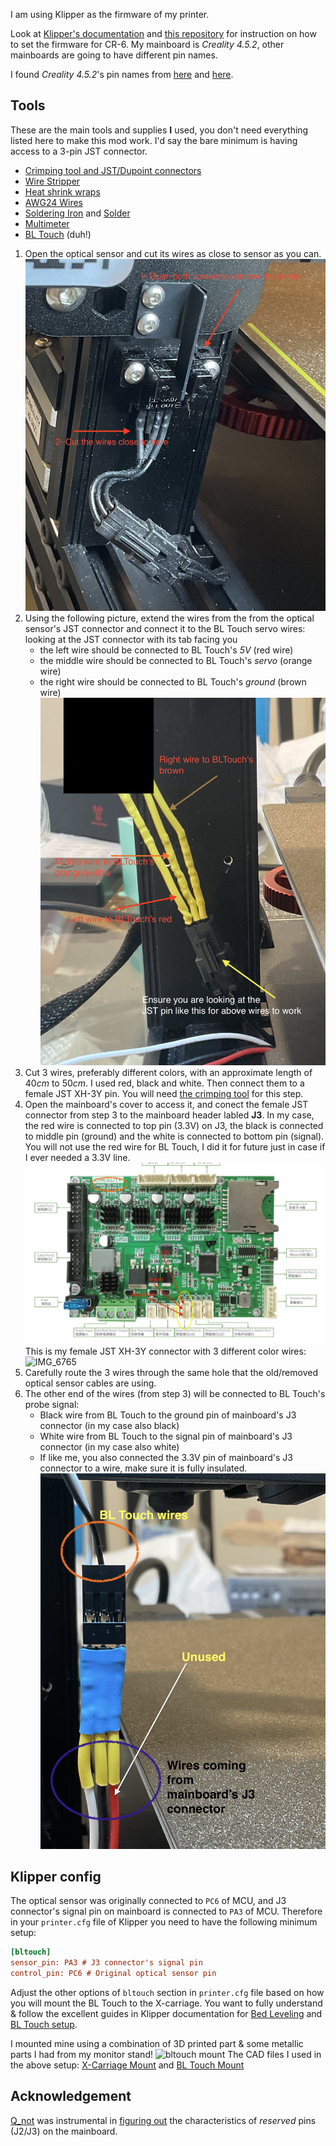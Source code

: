 I am using Klipper as the firmware of my printer.

Look at [Klipper's documentation](https://www.klipper3d.org) and [this repository](https://github.com/KoenVanduffel/CR-6_Klipper) for instruction on how to set the firmware for CR-6.
My mainboard is _Creality 4.5.2_, other mainboards are going to have different pin names.

I found _Creality 4.5.2_'s pin names from [here](https://github.com/CR6Community/Marlin/blob/extui/Marlin/src/pins/stm32f1/pins_CREALITY_V45x.h) and [here](https://github.com/CR6Community/Marlin/blob/extui/Marlin/src/pins/stm32f1/pins_CREALITY_V452.h).


## Tools
These are the main tools and supplies **I** used, you don't need everything listed here to make this mod work. I'd say the bare minimum is having access to a 3-pin JST connector.

- [Crimping tool and JST/Dupoint connectors](https://www.amazon.com/dp/B0BJZN4KD7?&_encoding=UTF8&tag=spamwax-20&linkCode=ur2&linkId=0722276a626d7f85d34a6f9ff9b152bc&camp=1789&creative=9325)
- [Wire Stripper](https://www.amazon.com/dp/B097SZ1F7W?&_encoding=UTF8&tag=spamwax-20&linkCode=ur2&linkId=76d75331bc07420239b9a5fc9a6ddb30&camp=1789&creative=9325)
- [Heat shrink wraps](https://www.amazon.com/dp/B072PCQ2LW?&_encoding=UTF8&tag=spamwax-20&linkCode=ur2&linkId=6d180f6397995dfd0d1addee4244fa03&camp=1789&creative=9325)
- [AWG24 Wires](https://www.amazon.com/dp/B089D13Y1N?&_encoding=UTF8&tag=spamwax-20&linkCode=ur2&linkId=adc74168560833eb92af967ad232ea59&camp=1789&creative=9325)
- [Soldering Iron](https://www.amazon.com/gp/product/B00ANZRT4M?&_encoding=UTF8&tag=spamwax-20&linkCode=ur2&linkId=a4124b29a8253b2271459a567b074717&camp=1789&creative=9325) and [Solder](https://www.amazon.com/gp/product/B00068IJWC?&_encoding=UTF8&tag=spamwax-20&linkCode=ur2&linkId=e6ea6d05267d951f9b54cf8cfd100775&camp=1789&creative=9325)
- [Multimeter](https://www.amazon.com/gp/product/B000EVYGZA?&_encoding=UTF8&tag=spamwax-20&linkCode=ur2&linkId=c9538575c0aa267aaf25aef0ec45c9b1&camp=1789&creative=9325)
- [BL Touch](https://www.amazon.com/dp/B076PQG1FF?&_encoding=UTF8&tag=spamwax-20&linkCode=ur2&linkId=bc080dfeaf63916c6037626fd1f14db5&camp=1789&creative=9325) (duh!)

1. Open the optical sensor and cut its wires as close to sensor as you can.
![Optical sensor](IMG_0131.png)
2. Using the following picture, extend the wires from the from the optical sensor's JST connector and connect it to the BL Touch servo wires: looking at the JST connector with its tab facing you
    - the left wire should be connected to BL Touch's *5V* (red wire)
    - the middle wire should be connected to BL Touch's *servo* (orange wire)
    - the right wire should be connected to BL Touch's *ground* (brown wire)
![Optical sensor rewiring](image.png)
3. Cut 3 wires, preferably different colors, with an approximate length of 40*cm* to 50*cm*. I used red, black and white. Then connect them to a female JST XH-3Y pin. You will need [the crimping tool](https://www.amazon.com/dp/B0BJZN4KD7?&_encoding=UTF8&tag=spamwax-20&linkCode=ur2&linkId=0722276a626d7f85d34a6f9ff9b152bc&camp=1789&creative=9325) for this step.
4. Open the mainboard's cover to access it, and conect the female JST connector from step 3 to the mainboard header labled **J3**. In my case, the red wire is connected to top pin (3.3V) on J3, the black is connected to middle pin (ground) and the white is connected to bottom pin (signal). You will not use the red wire for BL Touch, I did it for future just in case if I ever needed a 3.3V line.
![mainboard J3](image-1.png)
This is my female JST XH-3Y connector with 3 different color wires:![IMG_6765](https://github.com/spamwax/CR-6-Mods/assets/1251233/2e41e336-b923-4ffe-b0e6-38522a8d9b38)
6. Carefully route the 3 wires through the same hole that the old/removed optical sensor cables are using.
7. The other end of the wires (from step 3) will be connected to BL Touch's probe signal:
    - Black wire from BL Touch to the ground pin of mainboard's J3 connector (in my case also black)
    - White wire from BL Touch to the signal pin of mainboard's J3 connector (in my case also white)
    - If like me, you also connected the 3.3V pin of mainboard's J3 connector to a wire, make sure it is fully insulated.
    ![BLTouch signal](image-2.png)

## Klipper config

The optical sensor was originally connected to `PC6` of MCU, and J3 connector's signal pin on mainboard is connected to `PA3` of MCU.
Therefore in your `printer.cfg` file of Klipper you need to have the following minimum setup:

```ini
[bltouch]
sensor_pin: PA3 # J3 connector's signal pin
control_pin: PC6 # Original optical sensor pin
```

Adjust the other options of `bltouch` section in `printer.cfg` file based on how you will mount the BL Touch to the X-carriage. You want to fully understand & follow the excellent guides in Klipper documentation for [Bed Leveling](https://www.klipper3d.org/Bed_Level.html) and [BL Touch setup](https://www.klipper3d.org/BLTouch.html).

I mounted mine using a combination of 3D printed part & some metallic parts I had from my monitor stand!
![bltouch mount](image-3.png)
The CAD files I used in the above setup: [X-Carriage Mount](../resources/BLTouchCarriage-Mount.step) and [BL Touch Mount](../resources/BLTouch-Mount.step)

## Acknowledgement

[Q_not](https://www.reddit.com/user/Q_not/) was instrumental in [figuring out](https://www.reddit.com/r/CR6/comments/18s6fkv/comment/kf62rpf/?utm_source=share&utm_medium=web2x&context=3)
 the characteristics of *reserved* pins (J2/J3) on the mainboard.
